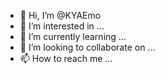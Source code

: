 - 👋 Hi, I’m @KYAEmo
- 👀 I’m interested in ...
- 🌱 I’m currently learning ...
- 💞️ I’m looking to collaborate on ...
- 📫 How to reach me ...

<!---
KYAEmo/KYAEmo is a ✨ special ✨ repository because its `README.md` (this file) appears on your GitHub profile.
You can click the Preview link to take a look at your changes.
--->

